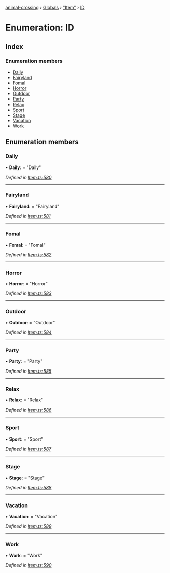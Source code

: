 [animal-crossing](../README.md) › [Globals](../globals.md) › ["Item"](../modules/_item_.md) › [ID](_item_.id.md)

# Enumeration: ID

## Index

### Enumeration members

* [Daily](_item_.id.md#daily)
* [Fairyland](_item_.id.md#fairyland)
* [Fomal](_item_.id.md#fomal)
* [Horror](_item_.id.md#horror)
* [Outdoor](_item_.id.md#outdoor)
* [Party](_item_.id.md#party)
* [Relax](_item_.id.md#relax)
* [Sport](_item_.id.md#sport)
* [Stage](_item_.id.md#stage)
* [Vacation](_item_.id.md#vacation)
* [Work](_item_.id.md#work)

## Enumeration members

###  Daily

• **Daily**: = "Daily"

*Defined in [Item.ts:580](https://github.com/Norviah/animal-crossing/blob/0da76a6/module/types/Item.ts#L580)*

___

###  Fairyland

• **Fairyland**: = "Fairyland"

*Defined in [Item.ts:581](https://github.com/Norviah/animal-crossing/blob/0da76a6/module/types/Item.ts#L581)*

___

###  Fomal

• **Fomal**: = "Fomal"

*Defined in [Item.ts:582](https://github.com/Norviah/animal-crossing/blob/0da76a6/module/types/Item.ts#L582)*

___

###  Horror

• **Horror**: = "Horror"

*Defined in [Item.ts:583](https://github.com/Norviah/animal-crossing/blob/0da76a6/module/types/Item.ts#L583)*

___

###  Outdoor

• **Outdoor**: = "Outdoor"

*Defined in [Item.ts:584](https://github.com/Norviah/animal-crossing/blob/0da76a6/module/types/Item.ts#L584)*

___

###  Party

• **Party**: = "Party"

*Defined in [Item.ts:585](https://github.com/Norviah/animal-crossing/blob/0da76a6/module/types/Item.ts#L585)*

___

###  Relax

• **Relax**: = "Relax"

*Defined in [Item.ts:586](https://github.com/Norviah/animal-crossing/blob/0da76a6/module/types/Item.ts#L586)*

___

###  Sport

• **Sport**: = "Sport"

*Defined in [Item.ts:587](https://github.com/Norviah/animal-crossing/blob/0da76a6/module/types/Item.ts#L587)*

___

###  Stage

• **Stage**: = "Stage"

*Defined in [Item.ts:588](https://github.com/Norviah/animal-crossing/blob/0da76a6/module/types/Item.ts#L588)*

___

###  Vacation

• **Vacation**: = "Vacation"

*Defined in [Item.ts:589](https://github.com/Norviah/animal-crossing/blob/0da76a6/module/types/Item.ts#L589)*

___

###  Work

• **Work**: = "Work"

*Defined in [Item.ts:590](https://github.com/Norviah/animal-crossing/blob/0da76a6/module/types/Item.ts#L590)*
